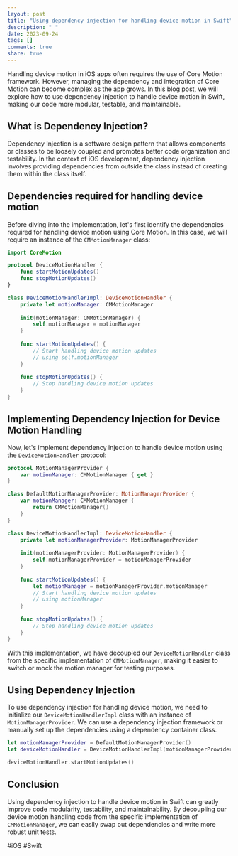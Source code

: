 ```yaml
---
layout: post
title: "Using dependency injection for handling device motion in Swift"
description: " "
date: 2023-09-24
tags: []
comments: true
share: true
---
```


Handling device motion in iOS apps often requires the use of Core Motion framework. However, managing the dependency and integration of Core Motion can become complex as the app grows. In this blog post, we will explore how to use dependency injection to handle device motion in Swift, making our code more modular, testable, and maintainable.

## What is Dependency Injection?

Dependency Injection is a software design pattern that allows components or classes to be loosely coupled and promotes better code organization and testability. In the context of iOS development, dependency injection involves providing dependencies from outside the class instead of creating them within the class itself.

## Dependencies required for handling device motion

Before diving into the implementation, let's first identify the dependencies required for handling device motion using Core Motion. In this case, we will require an instance of the `CMMotionManager` class:

```swift
import CoreMotion

protocol DeviceMotionHandler {
    func startMotionUpdates()
    func stopMotionUpdates()
}

class DeviceMotionHandlerImpl: DeviceMotionHandler {
    private let motionManager: CMMotionManager
    
    init(motionManager: CMMotionManager) {
        self.motionManager = motionManager
    }
    
    func startMotionUpdates() {
        // Start handling device motion updates
        // using self.motionManager
    }
    
    func stopMotionUpdates() {
        // Stop handling device motion updates
    }
}
```

## Implementing Dependency Injection for Device Motion Handling

Now, let's implement dependency injection to handle device motion using the `DeviceMotionHandler` protocol:

```swift
protocol MotionManagerProvider {
    var motionManager: CMMotionManager { get }
}

class DefaultMotionManagerProvider: MotionManagerProvider {
    var motionManager: CMMotionManager {
        return CMMotionManager()
    }
}

class DeviceMotionHandlerImpl: DeviceMotionHandler {
    private let motionManagerProvider: MotionManagerProvider
    
    init(motionManagerProvider: MotionManagerProvider) {
        self.motionManagerProvider = motionManagerProvider
    }
    
    func startMotionUpdates() {
        let motionManager = motionManagerProvider.motionManager
        // Start handling device motion updates
        // using motionManager
    }
    
    func stopMotionUpdates() {
        // Stop handling device motion updates
    }
}
```

With this implementation, we have decoupled our `DeviceMotionHandler` class from the specific implementation of `CMMotionManager`, making it easier to switch or mock the motion manager for testing purposes.

## Using Dependency Injection

To use dependency injection for handling device motion, we need to initialize our `DeviceMotionHandlerImpl` class with an instance of `MotionManagerProvider`. We can use a dependency injection framework or manually set up the dependencies using a dependency container class.

```swift
let motionManagerProvider = DefaultMotionManagerProvider()
let deviceMotionHandler = DeviceMotionHandlerImpl(motionManagerProvider: motionManagerProvider)

deviceMotionHandler.startMotionUpdates()
```

## Conclusion

Using dependency injection to handle device motion in Swift can greatly improve code modularity, testability, and maintainability. By decoupling our device motion handling code from the specific implementation of `CMMotionManager`, we can easily swap out dependencies and write more robust unit tests.

#iOS #Swift
